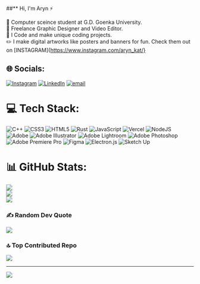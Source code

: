##** Hi, I'm Aryn ⚡

🧠 Computer sceince student at G.D. Goenka University.<br/>
🎨 Freelance Graphic Designer and Video Editor.<br/>
🔢 I Code and make unique coding projects.<br/>
✏️ I make digital artworks like posters and banners for fun. Check them out on [INSTAGRAM]{https://www.instagram.com/aryn_kat/}


## 🌐 Socials:
[![Instagram](https://img.shields.io/badge/Instagram-%23E4405F.svg?logo=Instagram&logoColor=white)](https://instagram.com/aryn_kat) [![LinkedIn](https://img.shields.io/badge/LinkedIn-%230077B5.svg?logo=linkedin&logoColor=white)](https://linkedin.com/in/aryan-katiyar-a49a17295/) [![email](https://img.shields.io/badge/Email-D14836?logo=gmail&logoColor=white)](mailto:officialaryank21@gmail.com) 

# 💻 Tech Stack:
![C++](https://img.shields.io/badge/c++-%2300599C.svg?style=for-the-badge&logo=c%2B%2B&logoColor=white) ![CSS3](https://img.shields.io/badge/css3-%231572B6.svg?style=for-the-badge&logo=css3&logoColor=white) ![HTML5](https://img.shields.io/badge/html5-%23E34F26.svg?style=for-the-badge&logo=html5&logoColor=white) ![Rust](https://img.shields.io/badge/rust-%23000000.svg?style=for-the-badge&logo=rust&logoColor=white) ![JavaScript](https://img.shields.io/badge/javascript-%23323330.svg?style=for-the-badge&logo=javascript&logoColor=%23F7DF1E) ![Vercel](https://img.shields.io/badge/vercel-%23000000.svg?style=for-the-badge&logo=vercel&logoColor=white) ![NodeJS](https://img.shields.io/badge/node.js-6DA55F?style=for-the-badge&logo=node.js&logoColor=white) ![Adobe](https://img.shields.io/badge/adobe-%23FF0000.svg?style=for-the-badge&logo=adobe&logoColor=white) ![Adobe Illustrator](https://img.shields.io/badge/adobe%20illustrator-%23FF9A00.svg?style=for-the-badge&logo=adobe%20illustrator&logoColor=white) ![Adobe Lightroom](https://img.shields.io/badge/Adobe%20Lightroom-31A8FF.svg?style=for-the-badge&logo=Adobe%20Lightroom&logoColor=white) ![Adobe Photoshop](https://img.shields.io/badge/adobe%20photoshop-%2331A8FF.svg?style=for-the-badge&logo=adobe%20photoshop&logoColor=white) ![Adobe Premiere Pro](https://img.shields.io/badge/Adobe%20Premiere%20Pro-9999FF.svg?style=for-the-badge&logo=Adobe%20Premiere%20Pro&logoColor=white) ![Figma](https://img.shields.io/badge/figma-%23F24E1E.svg?style=for-the-badge&logo=figma&logoColor=white) ![Electron.js](https://img.shields.io/badge/Electron-191970?style=for-the-badge&logo=Electron&logoColor=white) ![Sketch Up](https://img.shields.io/badge/SketchUp-005F9E?style=for-the-badge&logo=sketchup&logoColor=white)
# 📊 GitHub Stats:
![](https://github-readme-stats.vercel.app/api?username=AryanM0NKE&theme=tokyonight&hide_border=false&include_all_commits=false&count_private=false)<br/>
![](https://nirzak-streak-stats.vercel.app/?user=AryanM0NKE&theme=tokyonight&hide_border=false)<br/>
![](https://github-readme-stats.vercel.app/api/top-langs/?username=AryanM0NKE&theme=tokyonight&hide_border=false&include_all_commits=false&count_private=false&layout=compact)

### ✍️ Random Dev Quote
![](https://quotes-github-readme.vercel.app/api?type=horizontal&theme=tokyonight)

### 🔝 Top Contributed Repo
![](https://github-contributor-stats.vercel.app/api?username=AryanM0NKE&limit=5&theme=tokyonight&combine_all_yearly_contributions=true)

---
[![](https://visitcount.itsvg.in/api?id=AryanM0NKE&icon=0&color=0)](https://visitcount.itsvg.in)

<!-- Proudly created with GPRM ( https://gprm.itsvg.in ) -->
